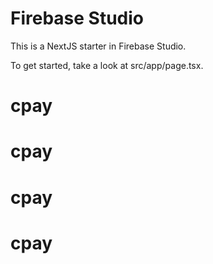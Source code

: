 # Firebase Studio

This is a NextJS starter in Firebase Studio.

To get started, take a look at src/app/page.tsx.
# cpay
# cpay
# cpay
# cpay
